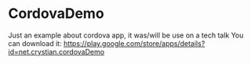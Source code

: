 # CordovaDemo
Just an example about cordova app, it was/will be use on a tech talk
You can download it: https://play.google.com/store/apps/details?id=net.crystian.cordovaDemo